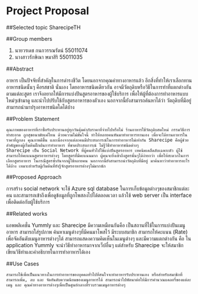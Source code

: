 Project Proposal
===================

##Selected topic 
  SharecipeTH

##Group members 
1. นายวรเดช กนกวรรณรัตน์  55011074	
2. นางสาวรักษิณา ษมาสิริ	 55011035

##Abstract

อาหาร เป็นปัจจัยที่สำคัญในการดำรงชีวิต โดยนอกจากคุณค่าทางอาหารแล้ว อีกสิ่งที่ทำให้เราเลือกทานอาหารชนิดนั้นๆ คือรสชาติ
นั่นเอง โดยอาหารชนิดเดียวกัน อาจมีวัตถุดิบหรือวิธีในการทำที่แตกต่างกันตามแต่ละสูตร เราจึงอยากให้มีการแบ่งปันสูตรอาหารของผู้ใช้บริการ เพื่อให้ผู้ที่ต้องการทำอาหารแบบใหม่ๆเข้ามาดู และนำไปปรับใช้กับสูตรอาหารของตัวเอง นอกจากนี้ยังสามารถค้นหาได้ว่า วัตถุดิบที่มีอยู่ สามารถนำมาปรุงอาหารชนิดใดได้บ้าง

##Problem Statement

	คุณภาพของอาหารที่เราซื้อรับประทานอยู่ทุกวันคุ้มค่ากับราคาที่จ่ายไปหรือไม่ ร้านอาหารใช้วัตถุดิบสดใหม่ กรรมวิธีการทำสะอาด ถูกสุขอนามัยแค่ไหน ด้วยความไม่มั่นใจนี้ ทำให้หลายคนหันมาทำอาหารทานเอง เพื่อจะได้ทานอาหารในราคาที่ถูกลง คุณภาพดีขึ้น และเนื่องจากแต่ละคนมีประสบการณ์ในการทำอาหารไม่เท่ากัน Sharecipe คือผู้ช่วยสำคัญของผู้เริ่มต้นฝึกฝนการทำอาหาร ที่ขาดประสบการณ์ ไม่รู้วิธีทำอาหารชนิดต่างๆ
	Sharecipe เป็น Social Network ที่ผู้คนทั่วไปใช้แบ่งปันสูตรอาหาร เทคนิคเคล็ดลับเฉพาะตัว ผู้ใช้สามารถให้คะแนนสูตรอาหารต่างๆ โดยสูตรที่มีคะแนนมาก ผู้คนจะยิ่งเข้าถึงสูตรนั้นๆได้ง่ายกว่า เพื่อให้สะดวกในการเลือกสูตรอาหาร ในกรณีสูตรซ้ำกันจากผู้ใช้หลายคน นอกจากนี้ยังสามารถนำวัตถุดิบที่มีอยู่ มาค้นหาว่าทำอาหารอะไรได้บ้าง เหมาะสำหรับผู้เริ่มต้นที่ยังรู้จักสูตรอาหารต่างๆไม่มากนัก

##Proposed Approach

การสร้าง​ social network จะใช้ Azure sql database ในการเก็บข้อมูลต่างๆของสมาชิกแต่ละคน  และสามารถเข้าถึงเพื่อดูข้อมูลที่ถูกโพสลงไปได้ตลอดเวลา แล้วใช้ web server เป็น interface เพื่อ​ติดต่อ​กับ​ผู้​ใช้​บริการ ​

##Related works

แอพพลิเคชั่น Yummly และ Sharecipe มีความเหมือนกันคือ เป็นสถานที่ใช้ในการแบ่งปันเมนูอาหาร สามารถใส่รูปภาพ ค้นหาเมนูต่างๆที่มีคนมาโพสไว้ มีระบบสมาชิก สามารถให้คะแนน (Rate) เพื่อจัดอันดับเมนูอาหารต่างๆได้ สามารถแสดงความคิดเห็นในเมนูต่างๆ และมีความแตกต่างกัน คือ ใน application Yummly จะนำวิธีทำอาหารมาจากเว็ปอื่นๆ แต่สำหรับ Sharecipe จะให้สมาชิกเขียนวิธีทำและคำอธิบายในการทำอาหารได้เอง

##Use Cases

	สามารถใช้เพื่อเป็นแนวทางในการทำอาหารของบุคคลทั่วไปที่สนใจจะทำอาหารรับประทานเอง หรือสำหรับสมาชิกที่สามารถเพิ่ม, ลบ และ จัดอันดับความนิยมของเมนูอาหารได้ สามารถนำไปพัตนาต่อให้มีการคำนวณแคลอรี่​ของแต่ละเมนู และ คุณค่าทางอาหารต่างๆเพื่อเป็นศูนย์กลาง​ที่รวบรวมเมนูอาหารต่างๆ
